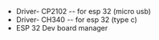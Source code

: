 * Driver- CP2102 -- for esp 32 (micro usb)
* Driver- CH340 -- for esp 32 (type c)
* ESP 32 Dev board manager
  
